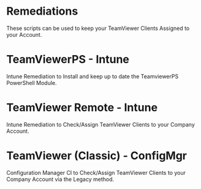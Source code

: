 # Remediations
These scripts can be used to keep your TeamViewer Clients Assigned to your Account.

# TeamViewerPS - Intune
Intune Remediation to Install and keep up to date the TeamviewerPS PowerShell Module.

# TeamViewer Remote - Intune
Intune Remediation to Check/Assign TeamViewer Clients to your Company Account.

# TeamViewer (Classic) - ConfigMgr
Configuration Manager CI to Check/Assign TeamViewer Clients to your Company Account via the Legacy method.